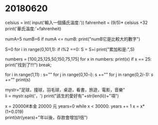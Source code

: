 # 20180620
celsius = int( input('輸入一個攝氏溫度:'))
fahrenheit = (9/5)* celsius +32
print('華氏溫度:'+fahrenheit)


numA=5
numB=6
if numA <= numB:
    print("numB它是比較大的數字")


S=0
for i in range(0,101,1):
    if i%2 ==0:
        S = S+i
        print("累加和是:",S)


numbers = [100,25,125,50,150,75,175]
for x in numbers:
    print(x)
    if x == 25:
        print("找到了!!!")
        break;
        
        
for i in range(1,11) :
    s=""
    for j in range(0,10-i):
        s +=""
        for j in range(0,2*i-1):
            s +="*"
            print(s)
            
mystr="足球，撞球，羽毛球，桌遊，看書，旅遊，電影，音樂"    
li = mystr.split('，') 
print("該生的愛好有"+str(len(li))+"項")    

x = 20000#本金 20000 元 
years=0
while x < 30000:
    years += 1
    x = x*(1+0.019)    
print(str(years)+"年以後，存款會增加1倍")   
